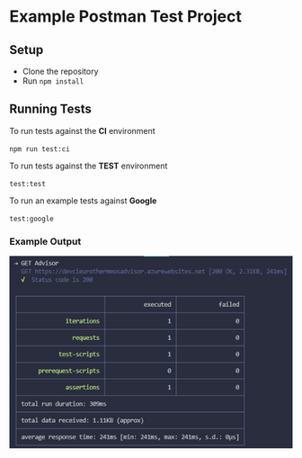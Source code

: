 # Example Postman Test Project

## Setup
- Clone the repository
- Run `npm install`

## Running Tests

To run tests against the **CI** environment

`npm run test:ci`

To run tests against the **TEST** environment

`test:test`

To run an example tests against **Google**

`test:google`

### Example Output
![Test Output](testoutput.png)
